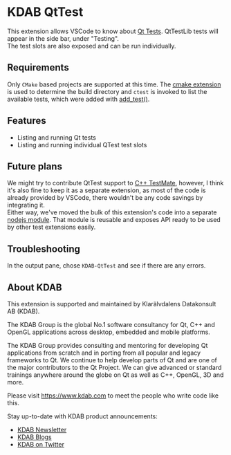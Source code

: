# KDAB QtTest

This extension allows VSCode to know about [Qt Tests](https://doc.qt.io/qt-6/qtest-overview.html). QtTestLib tests will appear in the side bar, under "Testing".<br>
The test slots are also exposed and can be run individually.

## Requirements

Only `CMake` based projects are supported at this time. The [cmake extension](https://marketplace.visualstudio.com/items?itemName=ms-vscode.cmake-tools) is used to determine
the build directory and `ctest` is invoked to list the available tests, which were added with [add_test()](https://cmake.org/cmake/help/latest/command/add_test.html).

## Features
- Listing and running Qt tests
- Listing and running individual QTest test slots

## Future plans

We might try to contribute QtTest support to [C++ TestMate](https://marketplace.visualstudio.com/items?itemName=matepek.vscode-catch2-test-adapter), however, I think it's also fine to keep it as a separate extension, as most of the code is already provided by VSCode, there wouldn't be any code savings by integrating it.
<br>
Either way, we've moved the bulk of this extension's code into a separate [nodejs module](https://www.npmjs.com/package/@iamsergio/qttest-utils). That module is reusable and exposes API ready to be used by other test extensions easily.


## Troubleshooting

In the output pane, chose `KDAB-QtTest` and see if there are any errors.

## About KDAB

This extension is supported and maintained by Klarälvdalens Datakonsult AB (KDAB).

The KDAB Group is the global No.1 software consultancy for Qt, C++ and
OpenGL applications across desktop, embedded and mobile platforms.

The KDAB Group provides consulting and mentoring for developing Qt applications
from scratch and in porting from all popular and legacy frameworks to Qt.
We continue to help develop parts of Qt and are one of the major contributors
to the Qt Project. We can give advanced or standard trainings anywhere
around the globe on Qt as well as C++, OpenGL, 3D and more.

Please visit <https://www.kdab.com> to meet the people who write code like this.

Stay up-to-date with KDAB product announcements:

- [KDAB Newsletter](https://news.kdab.com)
- [KDAB Blogs](https://www.kdab.com/category/blogs)
- [KDAB on Twitter](https://twitter.com/KDABQt)
